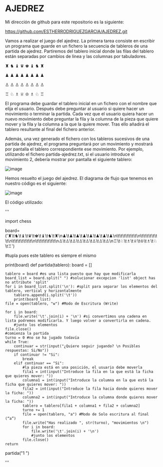 # AJEDREZ

Mi dirección de github para este repositorio es la siguiente:

https://github.com/ESTHERRODRIGUEZGARCIA/AJEDREZ.git

Vamos a realizar el juego del ajedrez. La primera tarea consiste en escribir un programa que guarde en un fichero la secuencia de tableros de una partida de ajedrez. Partiremos del tablero inicial donde las filas del tablero están separadas por cambios de línea y las columnas por tabuladores.

♜	 ♞	 ♝	 ♛  	♚	   ♝	   ♞	   ♜

♟	♟	♟	♟	♟	♟	♟	♟
							
							



							
♙	♙	♙	♙	♙	 ♙	♙	 ♙

♖	♘	♗	♕	♔	♗	♘	♖

El programa debe guardar el tablero inicial en un fichero con el nombre que elija el usuario. Después debe preguntar al usuario si quiere hacer un movimiento o terminar la partida. Cada vez que el usuario quiera hacer un nuevo movimiento debe preguntar la fila y la columna de la pieza que quiere mover y la fila y la columna a la que la quiere mover. Tras ello añadirá el tablero resultante al final del fichero anterior.

Además, una vez generado el fichero con los tableros sucesivos de una partida de ajedrez, el programa preguntará por un movimiento y mostrará por pantalla el tablero correspondiente ese movimiento. Por ejemplo, utilizando el fichero partida-ajedrez.txt, si el usuario introduce el movimiento 2, debería mostrar por pantalla el siguiente tablero:

![image](https://user-images.githubusercontent.com/91721860/145718160-454dccbc-6904-4623-96d2-a644590a28f8.png)



Hemos resuelto el juego del ajedrez. El diagrama de flujo que tenemos en nuestro código es el siguiente:

![image](https://user-images.githubusercontent.com/91721860/145719244-a2e923d1-4dab-4383-ae08-2a98e6841347.png)


El código utilizado:

'''

import chess 

board=('♜\t♞\t♝\t♛\t♚\t♝\t♞\t♜\n♟\t♟\t♟\t♟\t♟\t♟\t♟\t♟\n\t\t\t\t\t\t\t\n\t\t\t\t\t\t\t\n\t\t\t\t\t\t\t\n\t\t\t\t\t\t\t\n♙\t♙\t♙\t♙\t♙\t♙\t♙\t♙\n♖\t♘\t♗\t♕\t♔\t♗\t♘\t♖') 

#tupla pues este tablero es siempre el mismo

print(board)
def partida(tablero):
    board = []

    tablero = board #es una lista puesto que hay que modificarla 
    board_list = board.split(" ") #solucionar excepcion 'list' object has no attribute 'split'
    for i in board_list.split('\n'): #split para separar los elementos del tablero, vertical y horizontalmente
        tablero.append(i.split('\t'))
        print(board_list)
    file = open(tablero, "w") #Modo de Escritura (Write)

    for i in board:
        file.write('\t'.join(i) + '\n') #si convertimos una cadena en lista podremos modificarla. Y luego volver a convertirla en cadena.
        #junto los elementos
    file.close()
    #comienza la partida
    turno = 0 #no se ha jugado todavía
    while True:
        continuar = str(input("¿Quiere seguir jugando? \n Posibles respuestas: Si/No"))
        if continuar != "Si":
            break
        elif continuar == "Si": 
            #la pieza está en una posición, el usuario debe moverla
            fila1 = int(input("Introduce la fila en la que está la ficha que quieres mover: "))
            columna1 = int(input("Introduce la columna en la que está la ficha que quieres mover: "))
            fila2 = int(input("Introduce la fila hacia donde quieres mover la ficha: "))
            columna2 = int(input("Introduce la columna donde quieres mover la ficha: "))
            tablero = tablero[fila1 + columna1 + fila2 + columna2]
            turno += 1
            file = open(tablero, "a") #Modo de Solo escritura al final (“a”)
            file.write("Has realizado ", str(turno), "movimientos \n")
            for i in board:
                file.write('\t'.join(i) + '\n')
                #junto los elementos
            file.close()
    return 
partida("1 ")

'''
